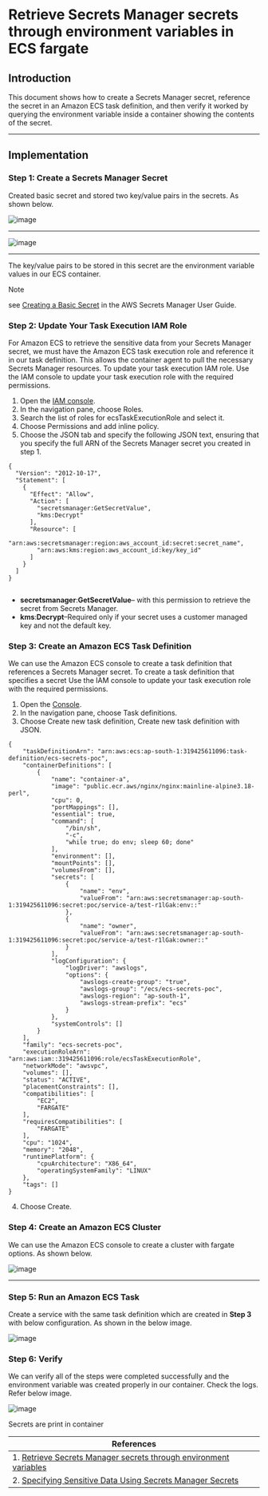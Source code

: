# Retrieve Secrets Manager secrets through environment variables in ECS fargate

## Introduction
This document shows how to create a Secrets Manager secret, reference the secret in an Amazon ECS task definition, and then verify it worked by querying the environment variable inside a container showing the contents of the secret.

***

## Implementation
### **Step 1:** Create a Secrets Manager Secret

Created basic secret and stored two key/value pairs in the secrets. As shown below.

![image](https://github.com/ayushh09/Aws_farget/assets/150698783/7ea1e4b2-bfd0-4dca-a24a-840e946192f0)
***

![image](https://github.com/ayushh09/Aws_farget/assets/150698783/da9a0506-3325-41d4-a970-7d39322d98b9)
***

The key/value pairs to be stored in this secret are the environment variable values in our ECS container.

> [!NOTE]  
> see [Creating a Basic Secret](https://docs.aws.amazon.com/secretsmanager/latest/userguide/managing-secrets.html) in the AWS Secrets Manager User Guide.

### **Step 2:** Update Your Task Execution IAM Role
For Amazon ECS to retrieve the sensitive data from your Secrets Manager secret, we must have the Amazon ECS task execution role and reference it in our task definition. This allows the container agent to pull the necessary Secrets Manager resources.
To update your task execution IAM role. Use the IAM console to update your task execution role with the required permissions.
1. Open the [IAM console](https://console.aws.amazon.com/iam/).
2. In the navigation pane, choose Roles.
3. Search the list of roles for ecsTaskExecutionRole and select it.
4. Choose Permissions and add inline policy.
5. Choose the JSON tab and specify the following JSON text, ensuring that you specify the full ARN of the Secrets Manager secret you created in step 1.

```shell 
{
  "Version": "2012-10-17",
  "Statement": [
    {
      "Effect": "Allow",
      "Action": [
        "secretsmanager:GetSecretValue",
        "kms:Decrypt"
      ],
      "Resource": [
        "arn:aws:secretsmanager:region:aws_account_id:secret:secret_name",
        "arn:aws:kms:region:aws_account_id:key/key_id"
      ]
    }
  ]
}


```
- **secretsmanager**:**GetSecretValue**– with this permission to retrieve the secret from Secrets Manager.
- **kms**:**Decrypt**–Required only if your secret uses a customer managed key and not the default key.

### **Step 3:** Create an Amazon ECS Task Definition
We can use the Amazon ECS console to create a task definition that references a Secrets Manager secret. To create a task definition that specifies a secret
Use the IAM console to update your task execution role with the required permissions.
1. Open the [Console](https://console.aws.amazon.com/ecs/v2).
2. In the navigation pane, choose Task definitions.
3. Choose Create new task definition, Create new task definition with JSON.

```shell
{
    "taskDefinitionArn": "arn:aws:ecs:ap-south-1:319425611096:task-definition/ecs-secrets-poc",
    "containerDefinitions": [
        {
            "name": "container-a",
            "image": "public.ecr.aws/nginx/nginx:mainline-alpine3.18-perl",
            "cpu": 0,
            "portMappings": [],
            "essential": true,
            "command": [
                "/bin/sh",
                "-c",
                "while true; do env; sleep 60; done"
            ],
            "environment": [],
            "mountPoints": [],
            "volumesFrom": [],
            "secrets": [
                {
                    "name": "env",
                    "valueFrom": "arn:aws:secretsmanager:ap-south-1:319425611096:secret:poc/service-a/test-r1lGak:env::"
                },
                {
                    "name": "owner",
                    "valueFrom": "arn:aws:secretsmanager:ap-south-1:319425611096:secret:poc/service-a/test-r1lGak:owner::"
                }
            ],
            "logConfiguration": {
                "logDriver": "awslogs",
                "options": {
                    "awslogs-create-group": "true",
                    "awslogs-group": "/ecs/ecs-secrets-poc",
                    "awslogs-region": "ap-south-1",
                    "awslogs-stream-prefix": "ecs"
                }
            },
            "systemControls": []
        }
    ],
    "family": "ecs-secrets-poc",
    "executionRoleArn": "arn:aws:iam::319425611096:role/ecsTaskExecutionRole",
    "networkMode": "awsvpc",
    "volumes": [],
    "status": "ACTIVE",
    "placementConstraints": [],
    "compatibilities": [
        "EC2",
        "FARGATE"
    ],
    "requiresCompatibilities": [
        "FARGATE"
    ],
    "cpu": "1024",
    "memory": "2048",
    "runtimePlatform": {
        "cpuArchitecture": "X86_64",
        "operatingSystemFamily": "LINUX"
    },
    "tags": []
}

```

4. Choose Create.


### **Step 4:** Create an Amazon ECS Cluster

We can use the Amazon ECS console to create a cluster with fargate options. As shown below.

![image](https://github.com/ayushh09/Aws_farget/assets/150698783/aedbaa9d-5179-4465-b17f-b392f7823f0d)
***

### **Step 5:** Run an Amazon ECS Task
Create a service with the same task definition which are created in **Step 3** with below configuration. As shown in the below image.

![image](https://github.com/ayushh09/Aws_farget/assets/150698783/fabd95f9-7ed0-4684-bb53-129c9103b101)


### **Step 6:** Verify

We can verify all of the steps were completed successfully and the environment variable was created properly in our container.
Check the logs. Refer below image.

![image](https://github.com/ayushh09/Aws_farget/assets/150698783/a42c003a-a9d6-4a64-bba2-bf07423c697c)


Secrets are print in container 

| References | 
|------------|
| 1. [Retrieve Secrets Manager secrets through environment variables](https://docs.aws.amazon.com/AmazonECS/latest/developerguide/secrets-envvar-secrets-manager.html)|
| 2.  [Specifying Sensitive Data Using Secrets Manager Secrets](https://docs.aws.amazon.com/AmazonECS/latest/developerguide/specifying-sensitive-data-tutorial.html)|
